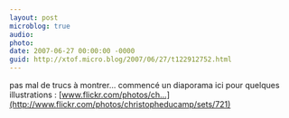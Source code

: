 ```yaml
---
layout: post
microblog: true
audio: 
photo: 
date: 2007-06-27 00:00:00 -0000
guid: http://xtof.micro.blog/2007/06/27/t122912752.html
---
```

pas mal de trucs à montrer... commencé un diaporama ici pour quelques illustrations : [www.flickr.com/photos/ch...](http://www.flickr.com/photos/christopheducamp/sets/721)

